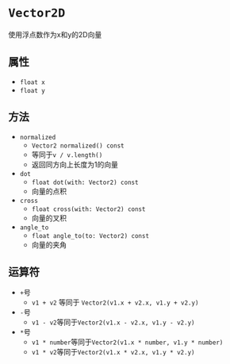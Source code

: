# `Vector2D`

使用浮点数作为x和y的2D向量

## 属性

* `float x`
* `float y`

## 方法

* `normalized`
  * `Vector2 normalized() const`
  * 等同于`v / v.length()`
  * 返回同方向上长度为1的向量
* `dot`
  * `float dot(with: Vector2) const`
  * 向量的点积
* `cross`
  * `float cross(with: Vector2) const`
  * 向量的叉积
* `angle_to`
  * `float angle_to(to: Vector2) const`
  * 向量的夹角

## 运算符

* `+`号
  * `v1 + v2` 等同于 `Vector2(v1.x + v2.x, v1.y + v2.y)`
* `-`号
  * `v1 - v2`等同于`Vector2(v1.x - v2.x, v1.y - v2.y)`
* `*`号
  * `v1 * number`等同于`Vector2(v1.x * number, v1.y * number)`
  * `v1 * v2`等同于`Vector2(v1.x * v2.x, v1.y * v2.y)`